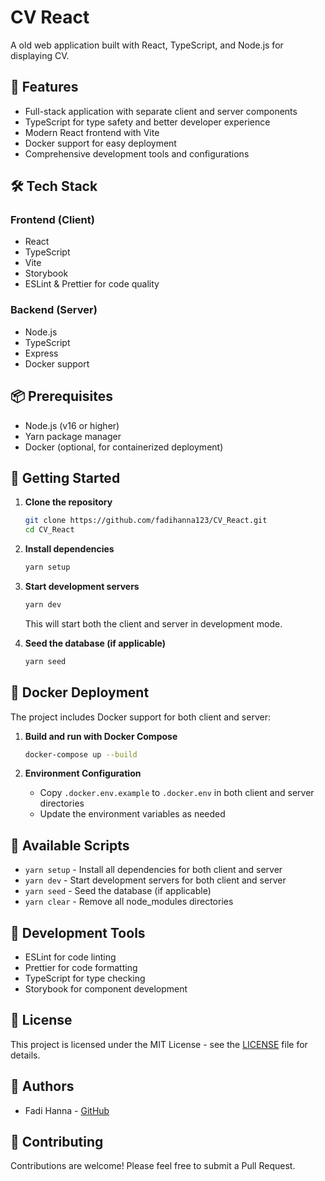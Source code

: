# CV React

A old web application built with React, TypeScript, and Node.js for displaying CV.

## 🚀 Features

- Full-stack application with separate client and server components
- TypeScript for type safety and better developer experience
- Modern React frontend with Vite
- Docker support for easy deployment
- Comprehensive development tools and configurations

## 🛠️ Tech Stack

### Frontend (Client)
- React
- TypeScript
- Vite
- Storybook
- ESLint & Prettier for code quality

### Backend (Server)
- Node.js
- TypeScript
- Express
- Docker support

## 📦 Prerequisites

- Node.js (v16 or higher)
- Yarn package manager
- Docker (optional, for containerized deployment)

## 🚀 Getting Started

1. **Clone the repository**
   ```bash
   git clone https://github.com/fadihanna123/CV_React.git
   cd CV_React
   ```

2. **Install dependencies**
   ```bash
   yarn setup
   ```

3. **Start development servers**
   ```bash
   yarn dev
   ```
   This will start both the client and server in development mode.

4. **Seed the database (if applicable)**
   ```bash
   yarn seed
   ```

## 🐳 Docker Deployment

The project includes Docker support for both client and server:

1. **Build and run with Docker Compose**
   ```bash
   docker-compose up --build
   ```

2. **Environment Configuration**
   - Copy `.docker.env.example` to `.docker.env` in both client and server directories
   - Update the environment variables as needed

## 📝 Available Scripts

- `yarn setup` - Install all dependencies for both client and server
- `yarn dev` - Start development servers for both client and server
- `yarn seed` - Seed the database (if applicable)
- `yarn clear` - Remove all node_modules directories

## 🔧 Development Tools

- ESLint for code linting
- Prettier for code formatting
- TypeScript for type checking
- Storybook for component development

## 📄 License

This project is licensed under the MIT License - see the [LICENSE](LICENSE) file for details.

## 👥 Authors

- Fadi Hanna - [GitHub](https://github.com/fadihanna123)

## 🤝 Contributing

Contributions are welcome! Please feel free to submit a Pull Request.
